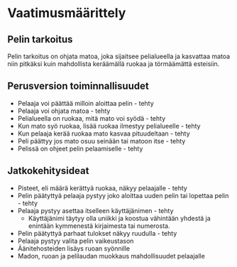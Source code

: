 # Vaatimusmäärittely

## Pelin tarkoitus

Pelin tarkoitus on ohjata matoa, joka sijaitsee pelialueella ja kasvattaa 
matoa niin pitkäksi kuin mahdollista keräämällä ruokaa ja törmäämättä esteisiin.

## Perusversion toiminnallisuudet

- Pelaaja voi päättää milloin aloittaa pelin - tehty
- Pelaaja voi ohjata matoa - tehty
- Pelialueella on ruokaa, mitä mato voi syödä - tehty
- Kun mato syö ruokaa, lisää ruokaa ilmestyy pelialueelle - tehty
- Kun pelaaja kerää ruokaa mato kasvaa pituudeltaan - tehty
- Peli päättyy jos mato osuu seinään tai matoon itse - tehty 
- Pelissä on ohjeet pelin pelaamiselle - tehty

## Jatkokehitysideat

- Pisteet, eli määrä kerättyä ruokaa, näkyy pelaajalle - tehty
- Pelin päätyttyä pelaaja pystyy joko aloittaa uuden pelin tai lopettaa pelin - tehty
- Pelaaja pystyy asettaa itselleen käyttäjänimen - tehty
    - Käyttäjänimi täytyy olla uniikki ja koostua vähintään yhdestä ja enintään kymmenestä kirjaimesta tai numerosta.
- Pelin päätyttyä parhaat tulokset näkyy ruudulla - tehty
- Pelaaja pystyy valita pelin vaikeustason
- Äänitehosteiden lisäys ruoan syönnille
- Madon, ruoan ja pelilaudan muokkaus mahdollisuudet pelaajalle
